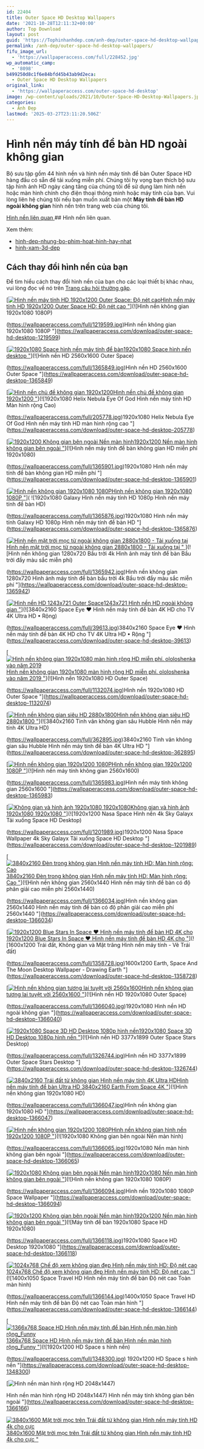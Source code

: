 ```yaml
---
id: 22404
title: Outer Space HD Desktop Wallpapers
date: '2021-10-28T12:11:32+00:00'
author: Top Download
layout: post
guid: 'https://Tophinhanhdep.com/anh-dep/outer-space-hd-desktop-wallpapers/'
permalink: /anh-dep/outer-space-hd-desktop-wallpapers/
fifu_image_url:
  - 'https://wallpaperaccess.com/full/228452.jpg'
wp_automatic_camp:
  - '8098'
b499250d8c1f6e84bfd45b43ab9d2eca:
  - Outer Space HD Desktop Wallpapers
original_link:
  - 'https://wallpaperaccess.com/outer-space-hd-desktop'
image: /wp-content/uploads/2021/10/Outer-Space-HD-Desktop-Wallpapers.jpg
categories:
  - Ảnh Đẹp
lastmod: '2025-03-27T23:11:20.506Z'
---
```

# Hình nền máy tính để bàn HD ngoài không gian

Bộ sưu tập gồm 44 hình nền và hình nền máy tính để bàn Outer Space HD hàng đầu có sẵn để tải xuống miễn phí. Chúng tôi hy vọng bạn thích bộ sưu tập hình ảnh HD ngày càng tăng của chúng tôi để sử dụng làm hình nền hoặc màn hình chính cho điện thoại thông minh hoặc máy tính của bạn. Vui lòng liên hệ chúng tôi nếu bạn muốn xuất bản một **Máy tính để bàn HD ngoài không gian** hình nền trên trang web của chúng tôi.

[Hình nền liên quan ](#related) ## Hình nền liên quan.

   
 Xem thêm:

   
- [hinh-dep-nhung-bo-phim-hoat-hinh-hay-nhat](https://tophinhanhdep.com/hinh-nen-dep/hinh-dep-nhung-bo-phim-hoat-hinh-hay-nhat/)
- [hinh-xam-3d-dep](https://tophinhanhdep.com/hinh-xam-dep/hinh-xam-3d-dep/)

## Cách thay đổi hình nền của bạn

Để tìm hiểu cách thay đổi hình nền của bạn cho các loại thiết bị khác nhau, vui lòng đọc về nó trên [Trang câu hỏi thường gặp](https://tophinhanhdep.com/faq/).

  
[[![Hình nền máy tính HD 1920x1200 Outer Space: Độ nét cao](https://wallpaperaccess.com/full/228452.jpg)Hình nền máy tính HD 1920x1200 Outer Space HD: Độ nét cao "](https://wallpaperaccess.com/download/outer-space-hd-desktop-228452)](![Hình nền không gian 1920x1080 1080P)

(https://wallpaperaccess.com/full/1219599.jpg)Hình nền không gian 1920x1080 1080P "](https://wallpaperaccess.com/download/outer-space-hd-desktop-1219599)

[[![1920x1080 Space hình nền máy tính để bàn](https://wallpaperaccess.com/full/228514.jpg)1920x1080 Space hình nền desktop "](https://wallpaperaccess.com/download/outer-space-hd-desktop-228514)](![Hình nền HD 2560x1600 Outer Space)

(https://wallpaperaccess.com/full/1365849.jpg)Hình nền HD 2560x1600 Outer Space "](https://wallpaperaccess.com/download/outer-space-hd-desktop-1365849)

[[![Hình nền chủ đề không gian 1920x1200](https://wallpaperaccess.com/full/1365850.jpg)Hình nền chủ đề không gian 1920x1200 "](https://wallpaperaccess.com/download/outer-space-hd-desktop-1365850)](![1920x1080 Helix Nebula Eye Of God Hình nền máy tính HD Màn hình rộng Cao)

(https://wallpaperaccess.com/full/205778.jpg)1920x1080 Helix Nebula Eye Of God Hình nền máy tính HD màn hình rộng cao "](https://wallpaperaccess.com/download/outer-space-hd-desktop-205778)

[[![1920x1200 Không gian bên ngoài Nền màn hình](https://wallpaperaccess.com/full/188234.jpg)1920x1200 Nền màn hình không gian bên ngoài "](https://wallpaperaccess.com/download/outer-space-hd-desktop-188234)](![Hình nền máy tính để bàn không gian HD miễn phí 1920x1080)

(https://wallpaperaccess.com/full/1365901.jpg)1920x1080 Hình nền máy tính để bàn không gian HD miễn phí "](https://wallpaperaccess.com/download/outer-space-hd-desktop-1365901)

[[![Hình nền không gian 1920x1080 1080P](https://wallpaperaccess.com/full/1365903.jpg)Hình nền không gian 1920x1080 1080P "](https://wallpaperaccess.com/download/outer-space-hd-desktop-1365903)]( ![1920x1080 Galaxy Hình nền máy tính HD 1080p Hình nền máy tính để bàn HD)

(https://wallpaperaccess.com/full/1365876.jpg)1920x1080 Hình nền máy tính Galaxy HD 1080p Hình nền máy tính để bàn HD "](https://wallpaperaccess.com/download/outer-space-hd-desktop-1365876)

[[![Hình nền mặt trời mọc từ ngoài không gian 2880x1800 - Tải xuống tại](https://wallpaperaccess.com/full/1365932.jpg)Hình nền mặt trời mọc từ ngoài không gian 2880x1800 - Tải xuống tại " ](https://wallpaperaccess.com/download/outer-space-hd-desktop-1365932)](![Hình nền không gian 1280x720 Bầu trời 4k Hình ảnh máy tính để bàn Bầu trời đầy màu sắc miễn phí)

(https://wallpaperaccess.com/full/1365942.jpg)Hình nền không gian 1280x720 Hình ảnh máy tính để bàn bầu trời 4k Bầu trời đầy màu sắc miễn phí "](https://wallpaperaccess.com/download/outer-space-hd-desktop-1365942)

[[![Hình nền HD 1243x721 Outer Space](https://wallpaperaccess.com/full/1365950.jpg)1243x721 Hình nền HD ngoài không gian "](https://wallpaperaccess.com/download/outer-space-hd-desktop-1365950)](![3840x2160 Space Eye ❤ Hình nền máy tính để bàn 4K HD cho TV 4K Ultra HD • Rộng)

(https://wallpaperaccess.com/full/39613.jpg)3840x2160 Space Eye ❤ Hình nền máy tính để bàn 4K HD cho TV 4K Ultra HD • Rộng "](https://wallpaperaccess.com/download/outer-space-hd-desktop-39613)

[[![Hình nền không gian 1920x1080 màn hình rộng HD miễn phí.  ololoshenka vào năm 2019](https://wallpaperaccess.com/full/1324691.jpg)Hình nền không gian 1920x1080 màn hình rộng HD miễn phí. ololoshenka vào năm 2019 "](https://wallpaperaccess.com/download/outer-space-hd-desktop-1324691)](![Hình nền 1920x1080 HD Outer Space)

(https://wallpaperaccess.com/full/1132074.jpg)Hình nền 1920x1080 HD Outer Space "](https://wallpaperaccess.com/download/outer-space-hd-desktop-1132074)

[[![Hình nền không gian siêu HD 2880x1800](https://wallpaperaccess.com/full/47172.jpg)Hình nền không gian siêu HD 2880x1800 "](https://wallpaperaccess.com/download/outer-space-hd-desktop-47172)](![3840x2160 Tinh vân không gian sâu Hubble Hình nền máy tính 4K Ultra HD)

(https://wallpaperaccess.com/full/362895.jpg)3840x2160 Tinh vân không gian sâu Hubble Hình nền máy tính để bàn 4K Ultra HD "](https://wallpaperaccess.com/download/outer-space-hd-desktop-362895)

[[![Hình nền không gian 1920x1200 1080P](https://wallpaperaccess.com/full/1365958.jpg)Hình nền không gian 1920x1200 1080P "](https://wallpaperaccess.com/download/outer-space-hd-desktop-1365958)](![Hình nền máy tính không gian 2560x1600)

(https://wallpaperaccess.com/full/1365983.jpg)Hình nền máy tính không gian 2560x1600 "](https://wallpaperaccess.com/download/outer-space-hd-desktop-1365983)

[[![Không gian và hình ảnh 1920x1080 1920x1080](https://wallpaperaccess.com/full/1366008.jpg)Không gian và hình ảnh 1920x1080 1920x1080 "](https://wallpaperaccess.com/download/outer-space-hd-desktop-1366008)](![1920x1200 Nasa Space Hình nền 4k Sky Galayx Tải xuống Space HD Desktop)

(https://wallpaperaccess.com/full/1201989.jpg)1920x1200 Nasa Space Wallpaper 4k Sky Galayx Tải xuống Space HD Desktop "](https://wallpaperaccess.com/download/outer-space-hd-desktop-1201989)

[[![3840x2160 Đèn trong không gian Hình nền máy tính HD: Màn hình rộng: Cao](https://wallpaperaccess.com/full/1366020.jpg)3840x2160 Đèn trong không gian Hình nền máy tính HD: Màn hình rộng: Cao "](https://wallpaperaccess.com/download/outer-space-hd-desktop-1366020)](![Hình nền không gian 2560x1440 Hình nền máy tính để bàn có độ phân giải cao miễn phí 2560x1440)

(https://wallpaperaccess.com/full/1366034.jpg)Hình nền không gian 2560x1440 Hình nền máy tính để bàn có độ phân giải cao miễn phí 2560x1440 "](https://wallpaperaccess.com/download/outer-space-hd-desktop-1366034)

[[![1920x1200 Blue Stars In Space ❤ Hình nền máy tính để bàn HD 4K cho](https://wallpaperaccess.com/full/516283.jpg)1920x1200 Blue Stars In Space ❤ Hình nền máy tính để bàn HD 4K cho "](https://wallpaperaccess.com/download/outer-space-hd-desktop-516283)](![1600x1200 Trái đất, Không gian và Mặt trăng Hình nền máy tính - Vẽ Trái đất)

(https://wallpaperaccess.com/full/1358728.jpg)1600x1200 Earth, Space And The Moon Desktop Wallpaper - Drawing Earth "](https://wallpaperaccess.com/download/outer-space-hd-desktop-1358728)

[[![Hình nền không gian tương lai tuyệt vời 2560x1600](https://wallpaperaccess.com/full/1219051.jpg)Hình nền không gian tương lai tuyệt vời 2560x1600 "](https://wallpaperaccess.com/download/outer-space-hd-desktop-1219051)](![Hình nền HD 1920x1080 Outer Space)

(https://wallpaperaccess.com/full/1366040.jpg)1920x1080 Hình nền HD ngoài không gian "](https://wallpaperaccess.com/download/outer-space-hd-desktop-1366040)

[[![1920x1080 Space 3D HD Desktop 1080p hình nền](https://wallpaperaccess.com/full/1366041.jpg)1920x1080 Space 3D HD Desktop 1080p hình nền "](https://wallpaperaccess.com/download/outer-space-hd-desktop-1366041)](![Hình nền HD 3377x1899 Outer Space Stars Desktop)

(https://wallpaperaccess.com/full/1326744.jpg)Hình nền HD 3377x1899 Outer Space Stars Desktop "](https://wallpaperaccess.com/download/outer-space-hd-desktop-1326744)

[[![3840x2160 Trái đất từ ​​không gian Hình nền máy tính 4K Ultra HD](https://wallpaperaccess.com/full/19608.jpg)Hình nền máy tính để bàn Ultra HD 3840x2160 Earth From Space 4K "](https://wallpaperaccess.com/download/outer-space-hd-desktop-19608)](![Hình nền không gian 1920x1080 HD)

(https://wallpaperaccess.com/full/1366047.jpg)Hình nền không gian 1920x1080 HD "](https://wallpaperaccess.com/download/outer-space-hd-desktop-1366047)

[[![Hình nền không gian 1920x1200 1080P](https://wallpaperaccess.com/full/1366054.jpg)Hình nền không gian hình nền 1920x1200 1080P "](https://wallpaperaccess.com/download/outer-space-hd-desktop-1366054)](![1920x1080 Không gian bên ngoài Nền màn hình)

(https://wallpaperaccess.com/full/1366065.jpg)1920x1080 Nền màn hình không gian bên ngoài "](https://wallpaperaccess.com/download/outer-space-hd-desktop-1366065)

[[![1920x1080 Không gian bên ngoài Nền màn hình](https://wallpaperaccess.com/full/1366085.jpg)1920x1080 Nền màn hình không gian bên ngoài "](https://wallpaperaccess.com/download/outer-space-hd-desktop-1366085)](![Hình nền không gian 1920x1080 1080P)

(https://wallpaperaccess.com/full/1366094.jpg)Hình nền 1920x1080 1080P Space Wallpaper "](https://wallpaperaccess.com/download/outer-space-hd-desktop-1366094)

[[![1920x1200 Không gian bên ngoài Nền màn hình](https://wallpaperaccess.com/full/1366103.jpg)1920x1200 Nền màn hình không gian bên ngoài "](https://wallpaperaccess.com/download/outer-space-hd-desktop-1366103)](![Máy tính để bàn 1920x1080 Space HD 1920x1080)

(https://wallpaperaccess.com/full/1366118.jpg)1920x1080 Space HD Desktop 1920x1080 "](https://wallpaperaccess.com/download/outer-space-hd-desktop-1366118)

[[![1024x768 Chế độ xem không gian đẹp Hình nền máy tính HD: Độ nét cao](https://wallpaperaccess.com/full/1366139.jpg)1024x768 Chế độ xem không gian đẹp Hình nền máy tính HD: Độ nét cao "](https://wallpaperaccess.com/download/outer-space-hd-desktop-1366139)](![1400x1050 Space Travel HD Hình nền máy tính để bàn Độ nét cao Toàn màn hình)

(https://wallpaperaccess.com/full/1366144.jpg)1400x1050 Space Travel HD Hình nền máy tính để bàn Độ nét cao Toàn màn hình "](https://wallpaperaccess.com/download/outer-space-hd-desktop-1366144)

[[![1366x768 Space HD Hình nền máy tính để bàn Hình nền màn hình rộng_Funny](https://wallpaperaccess.com/full/1366149.jpg)1366x768 Space HD Hình nền máy tính để bàn Hình nền màn hình rộng\_Funny "](https://wallpaperaccess.com/download/outer-space-hd-desktop-1366149)](![1920x1200 HD Space s hình nền)

(https://wallpaperaccess.com/full/1348300.jpg) 1920x1200 HD Space s hình nền "](https://wallpaperaccess.com/download/outer-space-hd-desktop-1348300)

[![Hình nền màn hình rộng HD 2048x1447)](https://wallpaperaccess.com/full/1366166.jpg)

Hình nền màn hình rộng HD 2048x1447) Hình nền máy tính không gian bên ngoài "](https://wallpaperaccess.com/download/outer-space-hd-desktop-1366166)

[![3840x1600 Mặt trời mọc trên Trái đất từ ​​không gian Hình nền máy tính HD 4k cho cực](https://wallpaperaccess.com/full/1366183.jpg)3840x1600 Mặt trời mọc trên Trái đất từ ​​không gian Hình nền máy tính HD 4k cho cực "](https://wallpaperaccess.com/download/outer-space-hd-desktop-1366183)
